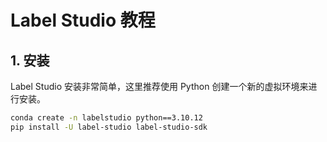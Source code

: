 # Label Studio 教程

<show-structure for="chapter,procedure" depth="2"/>

## 1. 安装

Label Studio 安装非常简单，这里推荐使用 Python 创建一个新的虚拟环境来进行安装。


```Bash
conda create -n labelstudio python==3.10.12
pip install -U label-studio label-studio-sdk
```

